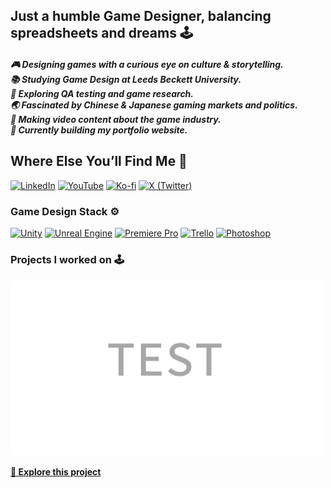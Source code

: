 <h2 align="left">Just a humble Game Designer, balancing spreadsheets and dreams 🕹️</h2>

<h5 align="left">
  🎮 Designing games with a curious eye on culture & storytelling.<br>
  📚 Studying Game Design at Leeds Beckett University.<br>
  🧪 Exploring QA testing and game research.<br>
  🌏 Fascinated by Chinese & Japanese gaming markets and politics.<br>
  🎥 Making video content about the game industry.<br>
  🛜 Currently building my portfolio website.
</h5>

<h2 align="left">Where Else You’ll Find Me 💬</h2>

<!-- SOCIALS -->
<div align="left">
  <a href="https://www.linkedin.com/in/alessandrodeconcilio/" target="_blank" rel="noopener noreferrer"><img src="https://img.shields.io/static/v1?message=LinkedIn&logo=linkedin&label=&color=0077B5&logoColor=white&labelColor=&style=for-the-badge" alt="LinkedIn"/></a>
  <a href="https://www.youtube.com/@Maxhine" target="_blank" rel="noopener noreferrer"><img src="https://img.shields.io/static/v1?message=YouTube&logo=youtube&label=&color=FF0000&logoColor=white&labelColor=&style=for-the-badge" alt="YouTube"/></a>
  <a href="https://ko-fi.com/alessandrodeconcilio" target="_blank" rel="noopener noreferrer"><img src="https://img.shields.io/static/v1?message=Ko-fi&logo=ko-fi&label=&color=F16061&logoColor=white&labelColor=&style=for-the-badge" alt="Ko-fi"/></a>
  <a href="https://x.com/Maxhinee29390" target="_blank" rel="noopener noreferrer"><img src="https://img.shields.io/static/v1?message=X&logo=twitter&label=&color=000000&logoColor=white&labelColor=&style=for-the-badge" alt="X (Twitter)"/></a>
</div>

<!-- STACK -->
<h3 align="left">Game Design Stack ⚙️</h3>

<div align="left">
  <a href="https://unity.com/" target="_blank" rel="noopener noreferrer"><img src="https://img.shields.io/static/v1?message=Unity&logo=unity&label=&color=000000&logoColor=white&labelColor=&style=for-the-badge" alt="Unity"/></a>
  <a href="https://www.unrealengine.com/" target="_blank" rel="noopener noreferrer"><img src="https://img.shields.io/static/v1?message=Unreal&logo=unrealengine&label=&color=0E1128&logoColor=white&labelColor=&style=for-the-badge" alt="Unreal Engine"/></a>
  <a href="https://www.adobe.com/products/premiere.html" target="_blank" rel="noopener noreferrer"><img src="https://img.shields.io/badge/Premiere%20Pro-9999FF?style=for-the-badge&logo=adobe%20premiere%20pro&logoColor=white" alt="Premiere Pro"/></a>
  <a href="https://trello.com/" target="_blank" rel="noopener noreferrer"><img src="https://img.shields.io/static/v1?message=Trello&logo=trello&label=&color=0052CC&logoColor=white&labelColor=&style=for-the-badge" alt="Trello"/></a>
  <a href="https://www.adobe.com/products/photoshop.html" target="_blank" rel="noopener noreferrer"><img src="https://img.shields.io/static/v1?message=Photoshop&logo=adobephotoshop&label=&color=31A8FF&logoColor=white&labelColor=&style=for-the-badge" alt="Photoshop"/></a>
</div>


<!-- PROJECTS -->
<h3 align="left">Projects I worked on 🕹️</h3>

<a href="https://destination-link.com" target="_blank" rel="noopener noreferrer"><img src="test.png" alt="Project Banner" width="500" style="border-radius: 8px;"></a>

<p align="left">
  <a href="https://alessandrodeconcilio.github.io/Project_Showcase/" target="_blank" rel="noopener noreferrer"><strong>🚀 Explore this project</strong></a>
</p>
